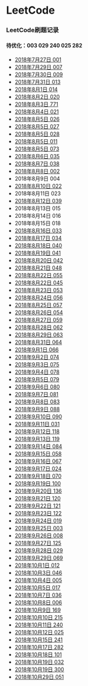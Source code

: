 # LeetCode
### LeetCode刷题记录<br>

#### 待优化：003 029 240 025 282

* [2018年7月27日    001<br>](https://www.jianshu.com/p/b5b44e9a82ae) 
* [2018年7月29日    007<br>](https://www.jianshu.com/p/73d788502bcf)
* [2018年7月30日    009<br>](https://www.jianshu.com/p/f631da0b7ea5)
* [2018年7月31日    013<br>](https://www.jianshu.com/p/d81963cb99af)
* [2018年8月1日     014<br>](https://www.jianshu.com/p/25e7ffc9bb48)
* [2018年8月2日     020<br>](https://www.jianshu.com/p/758535ce3834)
* [2018年8月3日     771<br>](https://www.jianshu.com/p/8f7fadfee9ac)
* [2018年8月4日     021<br>](https://www.jianshu.com/p/8378de542309)
* [2018年8月5日     026<br>](https://www.jianshu.com/p/99c5693c290a)
* [2018年8月5日     027<br>](https://www.jianshu.com/p/fdaefe3b1b75)
* [2018年8月5日     028<br>](https://www.jianshu.com/p/f37050dc0e20)
* [2018年8月5日     011<br>](https://www.jianshu.com/p/4d38427b73db)
* [2018年8月5日     073<br>](https://www.jianshu.com/p/016ee54b29d9)
* [2018年8月6日     035<br>](https://www.jianshu.com/p/0cfbbc37106f)
* [2018年8月7日     038<br>](https://www.jianshu.com/p/dc33178f5554)
* [2018年8月8日     002<br>](https://www.jianshu.com/p/1fec3c7361e0)
* 2018年8月9日     004<br>
* [2018年8月10日    022<br>](https://www.jianshu.com/p/a639b55a255e)
* 2018年8月11日    023<br>
* [2018年8月12日    039<br>](https://www.jianshu.com/p/f0f65d93a4f4)
* 2018年8月13日    015<br>
* 2018年8月14日    016<br>
* 2018年8月15日    018<br>
* [2018年8月16日    033<br>](https://www.jianshu.com/p/0cbe01911fa0)
* [2018年8月17日    034<br>](https://www.jianshu.com/p/b3a8ef3a7932)
* [2018年8月18日    040<br>](https://www.jianshu.com/p/ffd239423f82)
* [2018年8月19日    041<br>](https://www.jianshu.com/p/5e350ff8e552)
* [2018年8月20日    042<br>](https://www.jianshu.com/p/d66944915365)
* [2018年8月21日    048<br>](https://www.jianshu.com/p/13bfb8ca3f51)
* [2018年8月22日    055<br>](https://www.jianshu.com/p/124ac389bd2b)
* [2018年8月22日    045<br>](https://www.jianshu.com/p/ee6b32aa446d)
* [2018年8月23日    053<br>](https://www.jianshu.com/p/3ad297957792)
* [2018年8月24日    056<br>](https://www.jianshu.com/p/0db1de12ae99)
* [2018年8月25日    057<br>](https://www.jianshu.com/p/7683550f9baa)
* [2018年8月26日    054<br>](https://www.jianshu.com/p/e2d4042ff1be)
* [2018年8月27日    059<br>](https://www.jianshu.com/p/44afd0aeb828)
* [2018年8月28日    062<br>](https://www.jianshu.com/p/0ac395d13075)
* [2018年8月29日    063<br>](https://www.jianshu.com/p/53b12bb6daa2)
* [2018年8月31日    064<br>](https://www.jianshu.com/p/b9f1789fa8c1)
* [2018年9月1日    066<br>](https://www.jianshu.com/p/294f3a59e636)
* [2018年9月2日    074<br>](https://www.jianshu.com/p/f7b9cf194b43)
* [2018年9月3日    075<br>](https://www.jianshu.com/p/d46d47d5ed54)
* [2018年9月4日    078<br>](https://www.jianshu.com/p/a0116c05c0c9)
* [2018年9月5日    079<br>](https://www.jianshu.com/p/b61cc3cf66b3)
* [2018年9月6日    080<br>](https://www.jianshu.com/p/172f633148b3)
* [2018年9月7日    081<br>](https://www.jianshu.com/p/f61b6d611717)
* [2018年9月8日    083<br>](https://www.jianshu.com/p/8b8cad800ec2)
* [2018年9月9日    088<br>](https://www.jianshu.com/p/b7c09ae031ca)
* [2018年9月10日    090<br>](https://www.jianshu.com/p/52a2791c5d1c)
* [2018年9月11日    031<br>](https://www.jianshu.com/p/e0fc77169463)
* [2018年9月12日    118<br>](https://www.jianshu.com/p/82e0ec225642)
* [2018年9月13日    119<br>](https://www.jianshu.com/p/44a2cd941877)
* [2018年9月14日    084<br>](https://www.jianshu.com/p/4e988a6bf705)
* [2018年9月15日    058<br>](https://www.jianshu.com/p/1d100a07b342)
* [2018年9月16日    067<br>](https://www.jianshu.com/p/776d3825ee93)
* [2018年9月17日    024<br>](https://www.jianshu.com/p/60154ee97cc9)
* [2018年9月18日    070<br>](https://www.jianshu.com/p/499c9afb1b5e)
* [2018年9月19日    100<br>](https://www.jianshu.com/p/dfbc683d37b5)
* [2018年9月20日    136<br>](https://www.jianshu.com/p/c4cc9d3fb216)
* [2018年9月21日    120<br>](https://www.jianshu.com/p/984d05a8cf00)
* [2018年9月22日    121<br>](https://www.jianshu.com/p/9ba46b4194f4)
* [2018年9月23日    122<br>](https://www.jianshu.com/p/f66ec2dff523)
* [2018年9月24日    019<br>](https://www.jianshu.com/p/1f5bd70db6ae)
* [2018年9月25日    003<br>](https://www.jianshu.com/p/306c8bd52c0a)
* [2018年9月26日    008<br>](https://www.jianshu.com/p/c0b93d19a207)
* [2018年9月27日    125<br>](https://www.jianshu.com/p/c3edca49b364)
* [2018年9月28日    029<br>]()
* [2018年9月29日    069<br>](https://www.jianshu.com/p/a2215d490b48)
* [2018年10月1日    012<br>](https://www.jianshu.com/p/5fbfc6b86fe5)
* [2018年10月3日    046<br>](https://www.jianshu.com/p/2a1c1d600fda)
* [2018年10月4日    005<br>](https://www.jianshu.com/p/b57e446c9d44)
* [2018年10月5日    017<br>](https://www.jianshu.com/p/c568fdc3cd25)
* [2018年10月7日    036<br>](https://www.jianshu.com/p/dfbd1a4db489)
* [2018年10月8日    006<br>](https://www.jianshu.com/p/46e8407d5eda)
* [2018年10月9日    169<br>](https://www.jianshu.com/p/bfab92889dec)
* [2018年10月10日    215<br>](https://www.jianshu.com/p/426d6f868b80)
* [2018年10月11日    240<br>]()
* [2018年10月12日    025<br>]()
* [2018年10月15日    241<br>](https://www.jianshu.com/p/ffe888f6f400)
* [2018年10月17日    282<br>]()
* [2018年10月18日    101<br>](https://www.jianshu.com/p/1362c3bad17e)
* [2018年10月19日    032<br>](https://www.jianshu.com/p/3ff230c44f43)
* [2018年10月19日    300<br>](https://www.jianshu.com/p/e215228bb85f)
* [2018年10月29日    051<br>](https://www.jianshu.com/p/e3f6ddd792f6)